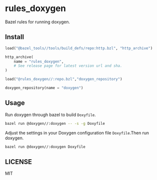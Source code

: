 # rules_doxygen

Bazel rules for running doxygen.

## Install

```python
load("@bazel_tools//tools/build_defs/repo:http.bzl", "http_archive")

http_archive(
    name = "rules_doxygen",
    # See release page for latest version url and sha.
)

load("@rules_doxygen//:repo.bzl","doxygen_repository")

doxygen_repository(name = "doxygen")
```

## Usage

Run doxygen through bazel to build `Doxyfile`.

```sh
bazel run @doxygen//:doxygen -- -s -g Doxyfile
```

Adjust the settings in your Doxygen configuration file `Doxyfile`.Then run doxygen.

```sh
bazel run @doxygen//:doxygen Doxyfile
```

## LICENSE

MIT
